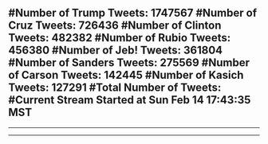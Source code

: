 #Number of Trump Tweets: 1747567
#Number of Cruz Tweets: 726436
#Number of Clinton Tweets: 482382
#Number of Rubio Tweets: 456380
#Number of Jeb! Tweets: 361804
#Number of Sanders Tweets: 275569
#Number of Carson Tweets: 142445
#Number of Kasich Tweets: 127291
#Total Number of Tweets:  
#Current Stream Started at Sun Feb 14 17:43:35 MST
---
---
---
